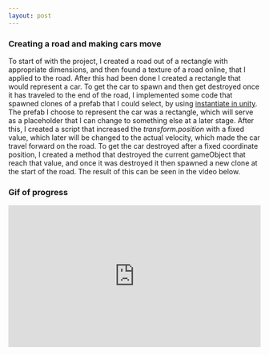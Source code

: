 ```yaml
---
layout: post
---
```



### Creating a road and making cars move

To start of with the project, I created a road out of a rectangle with appropriate dimensions, and then found a texture of a road online, that I applied to the road.
After this had been done I created a rectangle that would represent a car. To get the car to spawn and then get destroyed once it has traveled to the end
of the road, I implemented some code that spawned clones of a prefab that I could select, by using [instantiate in unity](https://docs.unity3d.com/ScriptReference/Object.Instantiate.html). The prefab I choose to represent the car was a rectangle, which will serve as a placeholder that I can change to something else at a later stage. After this, I created a script that increased the *transform.position* with a fixed value, which later will be changed to the actual velocity, which made the car travel forward on the road. To get the car destroyed after a fixed coordinate position, I created a method that destroyed the current gameObject that reach that value, and once it was destroyed it then spawned a new clone at the start of the road. The result of this can be seen in the video below.

<!-- more -->

### Gif of progress
<div style="height: 0; padding-bottom: calc(56.25%); position:relative; width: 100%;"><iframe allow="autoplay; gyroscope;" allowfullscreen height="100%" referrerpolicy="strict-origin" src="https://www.kapwing.com/e/60313ac0349969006f97bfea" style="border:0; height:100%; left:0; overflow:hidden; position:absolute; top:0; width:100%"</iframe></div>
